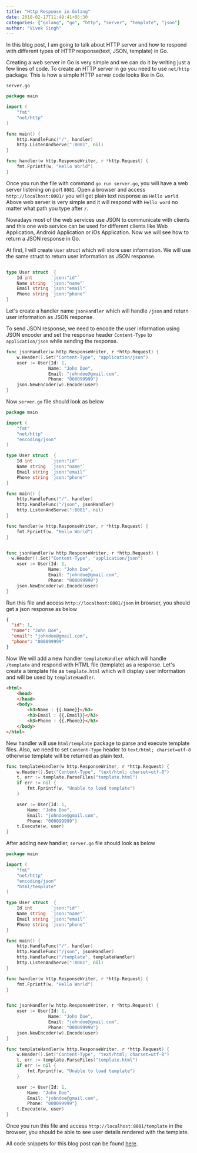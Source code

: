 ```yaml
---
title: "Http Response in Golang"
date: 2018-02-17T11:49:41+05:30
categories: ["golang", "go", "http", "server", "template", "json"]
author: "Vivek Singh"
---
```


In this blog post, I am going to talk about HTTP server and how to respond with different types of HTTP response(text, JSON, template) in Go.

Creating a web server in Go is very simple and we can do it by writing just a few lines of code. To create an HTTP server in go you need to use `net/http` package. This is how a simple HTTP server code looks like in Go.

`server.go`
```go
package main

import (
	"fmt"
	"net/http"
)

func main() {
	http.HandleFunc("/", handler)
	http.ListenAndServe(":8081", nil)
}

func handler(w http.ResponseWriter, r *http.Request) {
	fmt.Fprintf(w, "Hello World")
}
```

Once you run the file with command `go run server.go`, you will have a web server listening on port `8081`. Open a browser and access `http://localhost:8081/` you will get plain text response as `Hello world`. Above web server is very simple and it will respond with `Hello word` no matter what path you type after `/`.

Nowadays most of the web services use JSON to communicate with clients and this one web service can be used for different clients like Web Application, Android Application or iOs Application. Now we will see how to return a JSON response in Go.

At first, I will create `User` struct which will store user information. We will use the same struct to return user information as JSON response.

```go

type User struct  {
	Id int       `json:"id"`
	Name string  `json:"name"`
	Email string `json:"email"`
	Phone string `json:"phone"`
}

```

Let's create a handler name `jsonHandler` which will handle `/json` and return user information as JSON response.

To send JSON response, we need to encode the user information using JSON encoder and set the response header `Content-Type` to `application/json` while sending the response.


```go
func jsonHandler(w http.ResponseWriter, r *http.Request) {
	w.Header().Set("Content-Type", "application/json")
	user := User{Id: 1,
				Name: "John Doe",
				Email: "johndoe@gmail.com",
				Phone: "000099999"}
	json.NewEncoder(w).Encode(user)
}
```

Now `server.go` file should look as below
```go
package main

import (
	"fmt"
	"net/http"
	"encoding/json"
)

type User struct  {
	Id int       `json:"id"`
	Name string  `json:"name"`
	Email string `json:"email"`
	Phone string `json:"phone"`
}

func main() {
	http.HandleFunc("/", handler)
	http.HandleFunc("/json", jsonHandler)
	http.ListenAndServe(":8081", nil)
}

func handler(w http.ResponseWriter, r *http.Request) {
	fmt.Fprintf(w, "Hello World")
}


func jsonHandler(w http.ResponseWriter, r *http.Request) {
  w.Header().Set("Content-Type", "application/json")
	user := User{Id: 1,
				Name: "John Doe",
				Email: "johndoe@gmail.com",
				Phone: "000099999"}
	json.NewEncoder(w).Encode(user)
}
```
Run this file and access `http://localhost:8081/json` in browser, you should get a json response as below

```json
{
  "id": 1,
  "name": "John Doe",
  "email": "johndoe@gmail.com",
  "phone": "000099999"
}
```

Now We will add a new handler `templateHandler` which will handle `/template` and respond with HTML file (template) as a response.
Let's create a template file as `template.html` which will display user information and will be used by `templateHandler`.

```html
<html>
    <head>
    </head>
    <body>
        <h3>Name : {{.Name}}</h3>
        <h3>Email : {{.Email}}</h3>
        <h3>Phone : {{.Phone}}</h3>
    </body>
</html>
```

New handler will use `html/template` package to parse and execute template files. Also, we need to set `Content-Type` header to `text/html; charset=utf-8` otherwise template will be returned as plain text.

```go
func templateHandler(w http.ResponseWriter, r *http.Request) {
	w.Header().Set("Content-Type", "text/html; charset=utf-8")
	t, err := template.ParseFiles("template.html")
	if err != nil {
		fmt.Fprintf(w, "Unable to load template")
	}

	user := User{Id: 1,
		Name: "John Doe",
		Email: "johndoe@gmail.com",
		Phone: "000099999"}
	t.Execute(w, user)
}
```

After adding new handler, `server.go` file should look as below

```go
package main

import (
	"fmt"
	"net/http"
	"encoding/json"
	"html/template"
)

type User struct  {
	Id int       `json:"id"`
	Name string	 `json:"name"`
	Email string `json:"email"`
	Phone string `json:"phone"`
}

func main() {
	http.HandleFunc("/", handler)
	http.HandleFunc("/json", jsonHandler)
	http.HandleFunc("/template", templateHandler)
	http.ListenAndServe(":8081", nil)
}

func handler(w http.ResponseWriter, r *http.Request) {
	fmt.Fprintf(w, "Hello World")
}


func jsonHandler(w http.ResponseWriter, r *http.Request) {
	user := User{Id: 1,
				Name: "John Doe",
				Email: "johndoe@gmail.com",
				Phone: "000099999"}
	json.NewEncoder(w).Encode(user)
}

func templateHandler(w http.ResponseWriter, r *http.Request) {
	w.Header().Set("Content-Type", "text/html; charset=utf-8")
	t, err := template.ParseFiles("template.html")
	if err != nil {
		fmt.Fprintf(w, "Unable to load template")
	}

	user := User{Id: 1,
		Name: "John Doe",
		Email: "johndoe@gmail.com",
		Phone: "000099999"}
	t.Execute(w, user)
}
```

Once you run this file and access `http://localhost:8081/template` in the browser, you should be able to see user details rendered with the template.

All code snippets for this blog post can be found [here](https://gist.github.com/viveksyngh/b78f78556532df0a72c4b1182bc68101).

